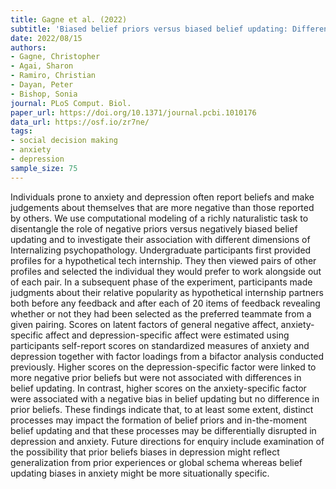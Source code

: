 ```yaml
---
title: Gagne et al. (2022)
subtitle: 'Biased belief priors versus biased belief updating: Differential correlates of depression and anxiety'
date: 2022/08/15
authors:
- Gagne, Christopher
- Agai, Sharon
- Ramiro, Christian
- Dayan, Peter
- Bishop, Sonia
journal: PLoS Comput. Biol.
paper_url: https://doi.org/10.1371/journal.pcbi.1010176
data_url: https://osf.io/zr7ne/
tags:
- social decision making
- anxiety
- depression
sample_size: 75
---
```


Individuals prone to anxiety and depression often report beliefs and make judgements about themselves that are more negative than those reported by others. We use computational modeling of a richly naturalistic task to disentangle the role of negative priors versus negatively biased belief updating and to investigate their association with different dimensions of Internalizing psychopathology. Undergraduate participants first provided profiles for a hypothetical tech internship. They then viewed pairs of other profiles and selected the individual they would prefer to work alongside out of each pair. In a subsequent phase of the experiment, participants made judgments about their relative popularity as hypothetical internship partners both before any feedback and after each of 20 items of feedback revealing whether or not they had been selected as the preferred teammate from a given pairing. Scores on latent factors of general negative affect, anxiety-specific affect and depression-specific affect were estimated using participants self-report scores on standardized measures of anxiety and depression together with factor loadings from a bifactor analysis conducted previously. Higher scores on the depression-specific factor were linked to more negative prior beliefs but were not associated with differences in belief updating. In contrast, higher scores on the anxiety-specific factor were associated with a negative bias in belief updating but no difference in prior beliefs. These findings indicate that, to at least some extent, distinct processes may impact the formation of belief priors and in-the-moment belief updating and that these processes may be differentially disrupted in depression and anxiety. Future directions for enquiry include examination of the possibility that prior beliefs biases in depression might reflect generalization from prior experiences or global schema whereas belief updating biases in anxiety might be more situationally specific.
